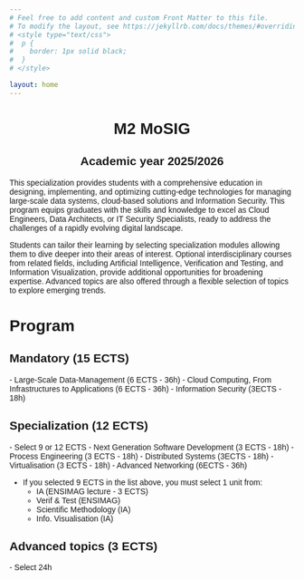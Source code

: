 ```yaml
---
# Feel free to add content and custom Front Matter to this file.
# To modify the layout, see https://jekyllrb.com/docs/themes/#overriding-theme-defaults
# <style type="text/css">
#  p {
#    border: 1px solid black;
#  }
# </style>

layout: home
---
```


<style type="text/css">
body {
  font-family: Optima, Candara, Calibri, Arial, sans-serif;
}
code {
  font-family: "Lucida Console", Monaco, monospace;
  font-size: 85%;
}

</style>


<center><h1><b>M2 MoSIG</b></h1><h2>Academic year 2025/2026</h2></center>


This specialization provides students with a comprehensive education in designing, implementing, and  optimizing cutting-edge technologies for managing large-scale data systems, cloud-based solutions and Information Security. This program equips graduates with the skills and knowledge to excel as Cloud Engineers, Data Architects, or IT Security Specialists, ready to address the challenges of a rapidly evolving digital landscape.

Students can tailor their learning by selecting specialization modules allowing them to dive deeper into their areas of interest. Optional interdisciplinary courses from related fields, including Artificial Intelligence, Verification and Testing, and Information Visualization, provide additional opportunities for broadening expertise.
Advanced topics are also offered through a flexible selection of topics to explore emerging trends. 

<h1>Program</h1>

<h2><b>Mandatory (15 ECTS)</b></h2>
- Large-Scale Data-Management (6 ECTS - 36h)
- Cloud Computing, From Infrastructures to Applications (6 ECTS - 36h)
- Information Security (3ECTS - 18h)

<h2><b>Specialization (12 ECTS)</b></h2>
- Select 9 or 12 ECTS
    - Next Generation Software Development (3 ECTS - 18h)
    - Process Engineering (3 ECTS - 18h)
    - Distributed Systems (3ECTS - 18h)
    - Virtualisation (3 ECTS - 18h)
    - Advanced Networking (6ECTS - 36h)

- If you selected 9 ECTS in the list above, you must select 1 unit from:
    - IA (ENSIMAG lecture - 3 ECTS)
    - Verif & Test (ENSIMAG)
    - Scientific Methodology (IA)
    - Info. Visualisation (IA)



<h2><b>Advanced topics (3 ECTS)</b></h2>
- Select 24h
